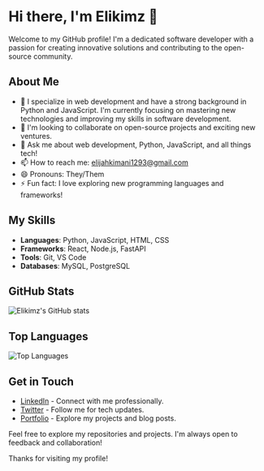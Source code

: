 # Hi there, I'm Elikimz 👋

Welcome to my GitHub profile! I'm a dedicated software developer with a passion for creating innovative solutions and contributing to the open-source community.

## About Me

- 🌱 I specialize in web development and have a strong background in Python and JavaScript. I'm currently focusing on mastering new technologies and improving my skills in software development.
- 👯 I'm looking to collaborate on open-source projects and exciting new ventures.
- 💬 Ask me about web development, Python, JavaScript, and all things tech!
- 📫 How to reach me: [elijahkimani1293@gmail.com](mailto:elijahkimani1293@gmail.com)
- 😄 Pronouns: They/Them
- ⚡ Fun fact: I love exploring new programming languages and frameworks!

## My Skills

- **Languages**: Python, JavaScript, HTML, CSS
- **Frameworks**: React, Node.js, FastAPI
- **Tools**: Git, VS Code
- **Databases**: MySQL, PostgreSQL

## GitHub Stats

![Elikimz's GitHub stats](https://github-readme-stats.vercel.app/api?username=elikimz&show_icons=true&theme=radical)

## Top Languages

![Top Languages](https://github-readme-stats.vercel.app/api/top-langs/?username=elikimz&layout=compact&theme=radical)

## Get in Touch

- [LinkedIn](https://www.linkedin.com/in/elikimz/) - Connect with me professionally.
- [Twitter](https://twitter.com/elikimz) - Follow me for tech updates.
- [Portfolio](https://www.elikimz.dev) - Explore my projects and blog posts.

Feel free to explore my repositories and projects. I'm always open to feedback and collaboration!

Thanks for visiting my profile!
